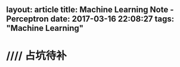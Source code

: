 layout: article
title: Machine Learning Note - Perceptron
date: 2017-03-16 22:08:27
tags: "Machine Learning"
---

# //// 占坑待补
